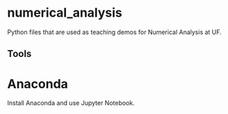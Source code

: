 # numerical_analysis
Python files that are used as teaching demos for Numerical Analysis at UF. 

## Tools
# Anaconda
Install Anaconda and use Jupyter Notebook.
